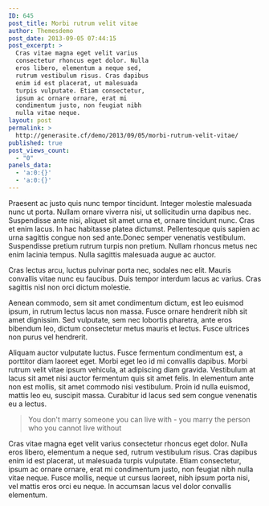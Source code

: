 ```yaml
---
ID: 645
post_title: Morbi rutrum velit vitae
author: Themesdemo
post_date: 2013-09-05 07:44:15
post_excerpt: >
  Cras vitae magna eget velit varius
  consectetur rhoncus eget dolor. Nulla
  eros libero, elementum a neque sed,
  rutrum vestibulum risus. Cras dapibus
  enim id est placerat, ut malesuada
  turpis vulputate. Etiam consectetur,
  ipsum ac ornare ornare, erat mi
  condimentum justo, non feugiat nibh
  nulla vitae neque.
layout: post
permalink: >
  http://generasite.cf/demo/2013/09/05/morbi-rutrum-velit-vitae/
published: true
post_views_count:
  - "0"
panels_data:
  - 'a:0:{}'
  - 'a:0:{}'
---
```

Praesent ac justo quis nunc tempor tincidunt. Integer molestie malesuada nunc ut porta. Nullam ornare viverra nisi, ut sollicitudin urna dapibus nec. Suspendisse ante nisi, aliquet sit amet urna et, ornare tincidunt nunc. Cras et enim lacus. In hac habitasse platea dictumst. Pellentesque quis sapien ac urna sagittis congue non sed ante.Donec semper venenatis vestibulum. Suspendisse pretium rutrum turpis non pretium. Nullam rhoncus metus nec enim lacinia tempus. Nulla sagittis malesuada augue ac auctor.

Cras lectus arcu, luctus pulvinar porta nec, sodales nec elit. Mauris convallis vitae nunc eu faucibus. Duis tempor interdum lacus ac varius. Cras sagittis nisl non orci dictum molestie.

<span class="colortext">Aenean commodo</span>, sem sit amet condimentum dictum, est leo euismod ipsum, in rutrum lectus lacus non massa. Fusce ornare hendrerit nibh sit amet dignissim. Sed vulputate, sem nec lobortis pharetra, ante eros bibendum leo, dictum consectetur metus mauris et lectus. Fusce ultrices non purus vel hendrerit.

<span class="colortext">Aliquam auctor vulputate luctus.</span> Fusce fermentum condimentum est, a porttitor diam laoreet eget. Morbi eget leo id mi convallis dapibus. Morbi rutrum velit vitae ipsum vehicula, at adipiscing diam gravida. Vestibulum at lacus sit amet nisi auctor fermentum quis sit amet felis. In elementum ante non est mollis, sit amet commodo nisi vestibulum. Proin id nulla euismod, mattis leo eu, suscipit massa. Curabitur id lacus sed sem congue venenatis eu a lectus.
<blockquote>You don't marry someone you can live with - you marry the person
who you cannot live without</blockquote>
Cras vitae magna eget velit varius consectetur rhoncus eget dolor. Nulla eros libero, elementum a neque sed, rutrum vestibulum risus. Cras dapibus enim id est placerat, ut malesuada turpis vulputate. Etiam consectetur, ipsum ac ornare ornare, erat mi condimentum justo, non feugiat nibh nulla vitae neque. Fusce mollis, neque ut cursus laoreet, nibh ipsum porta nisi, vel mattis eros orci eu neque. In accumsan lacus vel dolor convallis elementum.